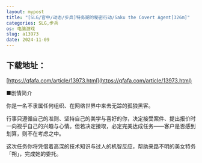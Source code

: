 ```yaml
---
layout: mypost
title: "[SLG/官中/动态/步兵]特务朔的秘密行动/Saku the Covert Agent[326m]"
categories: SLG,步兵
os: 电脑游戏
slug: a13973
date: 2024-11-09
---
```


## 下载地址：

[https://qfafa.com/article/13973.html](https://qfafa.com/article/13973.html)

■剧情简介

你是一名不隶属任何组织、在网络世界中来去无踪的孤狼黑客。

行事只遵循自己的准则、坚持自己的美学与喜好的你，决定接受案件、提出报价时一向视乎自己的兴趣与心情。但若决定接取，必定完美达成任务——客户是否感到划算，则不在考虑之中。

这次任务你将凭借着高深的技术知识与过人的机智反应，帮助来路不明的美女特务「朔」，完成她的委托。